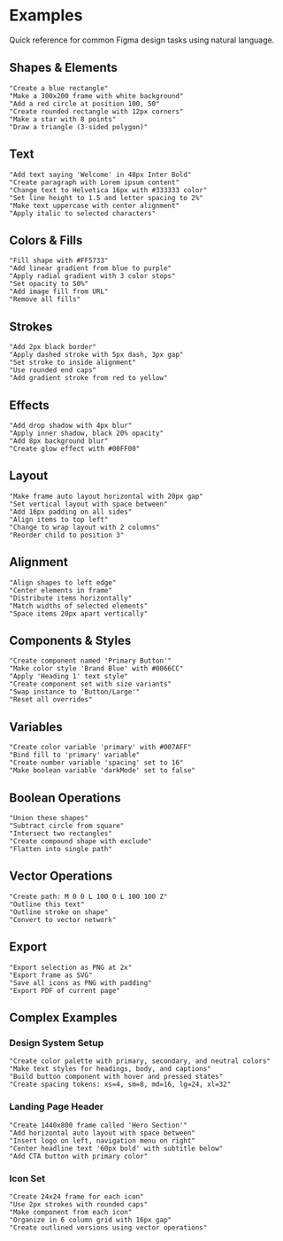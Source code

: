 # Examples

Quick reference for common Figma design tasks using natural language.

## Shapes & Elements

```
"Create a blue rectangle"
"Make a 300x200 frame with white background"
"Add a red circle at position 100, 50"
"Create rounded rectangle with 12px corners"
"Make a star with 8 points"
"Draw a triangle (3-sided polygon)"
```

## Text

```
"Add text saying 'Welcome' in 48px Inter Bold"
"Create paragraph with Lorem ipsum content"
"Change text to Helvetica 16px with #333333 color"
"Set line height to 1.5 and letter spacing to 2%"
"Make text uppercase with center alignment"
"Apply italic to selected characters"
```

## Colors & Fills

```
"Fill shape with #FF5733"
"Add linear gradient from blue to purple"
"Apply radial gradient with 3 color stops"
"Set opacity to 50%"
"Add image fill from URL"
"Remove all fills"
```

## Strokes

```
"Add 2px black border"
"Apply dashed stroke with 5px dash, 3px gap"
"Set stroke to inside alignment"
"Use rounded end caps"
"Add gradient stroke from red to yellow"
```

## Effects

```
"Add drop shadow with 4px blur"
"Apply inner shadow, black 20% opacity"
"Add 8px background blur"
"Create glow effect with #00FF00"
```

## Layout

```
"Make frame auto layout horizontal with 20px gap"
"Set vertical layout with space between"
"Add 16px padding on all sides"
"Align items to top left"
"Change to wrap layout with 2 columns"
"Reorder child to position 3"
```

## Alignment

```
"Align shapes to left edge"
"Center elements in frame"
"Distribute items horizontally"
"Match widths of selected elements"
"Space items 20px apart vertically"
```

## Components & Styles

```
"Create component named 'Primary Button'"
"Make color style 'Brand Blue' with #0066CC"
"Apply 'Heading 1' text style"
"Create component set with size variants"
"Swap instance to 'Button/Large'"
"Reset all overrides"
```

## Variables

```
"Create color variable 'primary' with #007AFF"
"Bind fill to 'primary' variable"
"Create number variable 'spacing' set to 16"
"Make boolean variable 'darkMode' set to false"
```

## Boolean Operations

```
"Union these shapes"
"Subtract circle from square"
"Intersect two rectangles"
"Create compound shape with exclude"
"Flatten into single path"
```

## Vector Operations

```
"Create path: M 0 0 L 100 0 L 100 100 Z"
"Outline this text"
"Outline stroke on shape"
"Convert to vector network"
```

## Export

```
"Export selection as PNG at 2x"
"Export frame as SVG"
"Save all icons as PNG with padding"
"Export PDF of current page"
```

## Complex Examples

### Design System Setup
```
"Create color palette with primary, secondary, and neutral colors"
"Make text styles for headings, body, and captions"
"Build button component with hover and pressed states"
"Create spacing tokens: xs=4, sm=8, md=16, lg=24, xl=32"
```

### Landing Page Header
```
"Create 1440x800 frame called 'Hero Section'"
"Add horizontal auto layout with space between"
"Insert logo on left, navigation menu on right"
"Center headline text '60px bold' with subtitle below"
"Add CTA button with primary color"
```

### Icon Set
```
"Create 24x24 frame for each icon"
"Use 2px strokes with rounded caps"
"Make component from each icon"
"Organize in 6 column grid with 16px gap"
"Create outlined versions using vector operations"
```